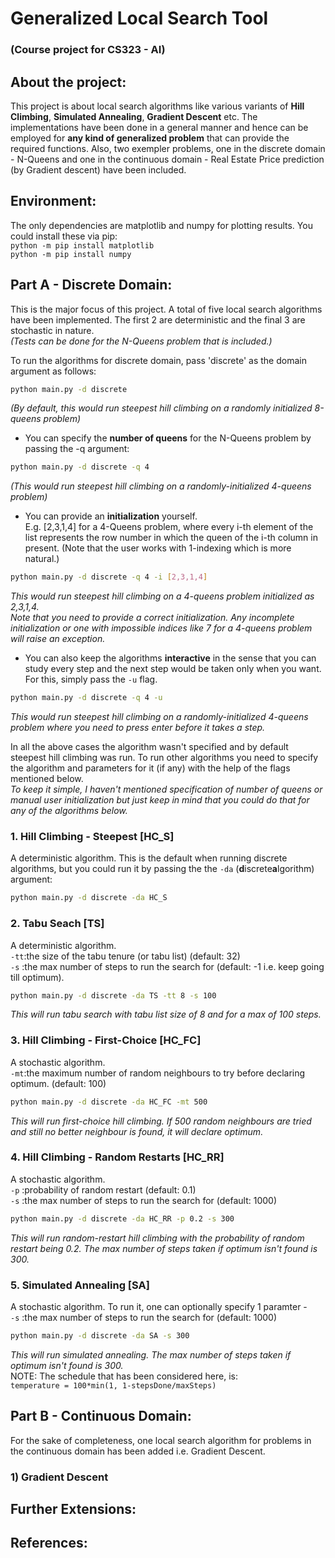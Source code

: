 # Generalized Local Search Tool
### (Course project for CS323 - AI)

## About the project:
This project is about local search algorithms like various variants of **Hill Climbing**, **Simulated Annealing**, **Gradient Descent** etc. The implementations have been done in a general manner and hence can be employed for **any kind of generalized problem** that can provide the required functions. Also, two exempler problems, one in the discrete domain - N-Queens and one in the continuous domain - Real Estate Price prediction (by Gradient descent) have been included.

## Environment:
The only dependencies are matplotlib and numpy for plotting results. You could install these via pip:  
`python -m pip install matplotlib`  
`python -m pip install numpy`

## Part A - Discrete Domain:
This is the major focus of this project. A total of five local search algorithms have been implemented. The first 2 are deterministic and the final 3 are stochastic in nature.  
_(Tests can be done for the N-Queens problem that is included.)_  

To run the algorithms for discrete domain, pass 'discrete' as the domain argument as follows:  
```bash
python main.py -d discrete
```  
_(By default, this would run steepest hill climbing on a randomly initialized 8-queens problem)_  

- You can specify the **number of queens** for the N-Queens problem by passing the -q argument:  
```bash
python main.py -d discrete -q 4
```  
_(This would run steepest hill climbing on a randomly-initialized 4-queens problem)_  

- You can provide an **initialization** yourself.  
E.g. [2,3,1,4] for a 4-Queens problem, where every i-th element of the list represents the row number in which the queen of the i-th column in present. (Note that the user works with 1-indexing which is more natural.)  
```bash
python main.py -d discrete -q 4 -i [2,3,1,4]
```  
_This would run steepest hill climbing on a 4-queens problem initialized as 2,3,1,4._  
_Note that you need to provide a correct initialization. Any incomplete initialization or one with impossible indices like 7 for a 4-queens problem will raise an exception._  

- You can also keep the algorithms **interactive** in the sense that you can study every step and the next step would be taken only when you want. For this, simply pass the `-u` flag.  
```bash
python main.py -d discrete -q 4 -u
```  
_This would run steepest hill climbing on a randomly-initialized 4-queens problem where you need to press enter before it takes a step._

In all the above cases the algorithm wasn't specified and by default steepest hill climbing was run. To run other algorithms you need to specify the algorithm and parameters for it (if any) with the help of the flags mentioned below.  
_To keep it simple, I haven't mentioned specification of number of queens or manual user initialization but just keep in mind that you could do that for any of the algorithms below._  

### 1. Hill Climbing - Steepest [HC_S]
A deterministic algorithm. This is the default when running discrete algorithms, but you could run it by passing the the `-da` (**d**iscrete**a**lgorithm) argument:  
```bash
python main.py -d discrete -da HC_S
```  
### 2. Tabu Seach [TS]
A deterministic algorithm.  
`-tt`:the size of the tabu tenure (or tabu list) (default: 32)  
`-s` :the max number of steps to run the search for (default: -1 i.e. keep going till optimum).  

```bash
python main.py -d discrete -da TS -tt 8 -s 100
```  
_This will run tabu search with tabu list size of 8 and for a max of 100 steps._
### 3. Hill Climbing - First-Choice [HC_FC]
A stochastic algorithm.  
`-mt`:the maximum number of random neighbours to try before declaring optimum. (default: 100)  

```bash
python main.py -d discrete -da HC_FC -mt 500
```  
_This will run first-choice hill climbing. If 500 random neighbours are tried and still no better neighbour is found, it will declare optimum._
### 4. Hill Climbing - Random Restarts [HC_RR]
A stochastic algorithm.  
`-p` :probability of random restart (default: 0.1)  
`-s` :the max number of steps to run the search for (default: 1000)  

```bash
python main.py -d discrete -da HC_RR -p 0.2 -s 300
```  
_This will run random-restart hill climbing with the probability of random restart being 0.2. The max number of steps taken if optimum isn't found is 300._
### 5. Simulated Annealing [SA]
A stochastic algorithm. To run it, one can optionally specify 1 paramter -  
`-s` :the max number of steps to run the search for (default: 1000)  

```bash
python main.py -d discrete -da SA -s 300
```  
_This will run simulated annealing. The max number of steps taken if optimum isn't found is 300._  
NOTE: The schedule that has been considered here, is:  
``temperature = 100*min(1, 1-stepsDone/maxSteps)``
## Part B - Continuous Domain:
For the sake of completeness, one local search algorithm for problems in the continuous domain has been added i.e. Gradient Descent.

### 1) Gradient Descent

## Further Extensions:


## References: